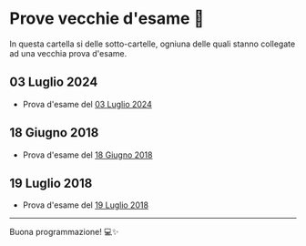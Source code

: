 # Prove vecchie d'esame 📂
In questa cartella si delle sotto-cartelle, ogniuna delle quali stanno collegate ad una vecchia prova d'esame.

## 03 Luglio 2024
- Prova d'esame del [03 Luglio 2024](03%20Luglio%202024)
## 18 Giugno 2018
- Prova d'esame del [18 Giugno 2018](18%20Giugno%202018)
## 19 Luglio 2018
- Prova d'esame del [19 Luglio 2018](19%20Luglio%202018)

---
Buona programmazione! 💻✨